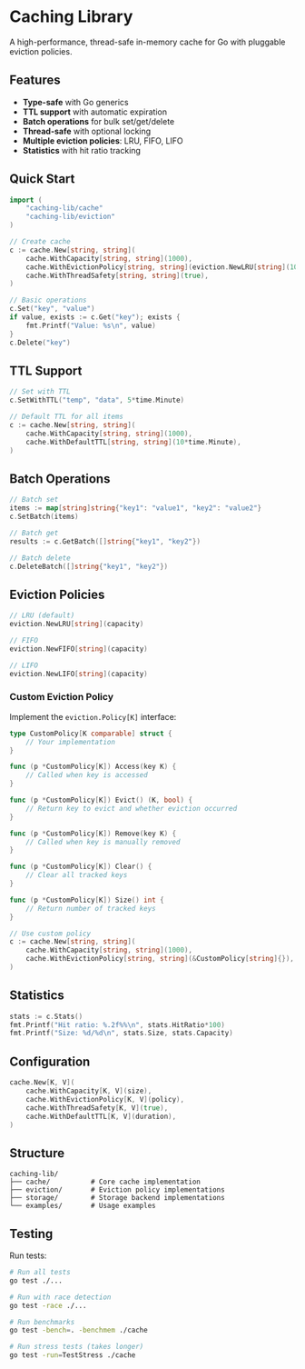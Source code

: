 # Caching Library

A high-performance, thread-safe in-memory cache for Go with pluggable eviction policies.

## Features

- **Type-safe** with Go generics
- **TTL support** with automatic expiration
- **Batch operations** for bulk set/get/delete
- **Thread-safe** with optional locking
- **Multiple eviction policies**: LRU, FIFO, LIFO
- **Statistics** with hit ratio tracking

## Quick Start

```go
import (
    "caching-lib/cache"
    "caching-lib/eviction"
)

// Create cache
c := cache.New[string, string](
    cache.WithCapacity[string, string](1000),
    cache.WithEvictionPolicy[string, string](eviction.NewLRU[string](1000)),
    cache.WithThreadSafety[string, string](true),
)

// Basic operations
c.Set("key", "value")
if value, exists := c.Get("key"); exists {
    fmt.Printf("Value: %s\n", value)
}
c.Delete("key")
```

## TTL Support

```go
// Set with TTL
c.SetWithTTL("temp", "data", 5*time.Minute)

// Default TTL for all items
c := cache.New[string, string](
    cache.WithCapacity[string, string](1000),
    cache.WithDefaultTTL[string, string](10*time.Minute),
)
```

## Batch Operations

```go
// Batch set
items := map[string]string{"key1": "value1", "key2": "value2"}
c.SetBatch(items)

// Batch get
results := c.GetBatch([]string{"key1", "key2"})

// Batch delete
c.DeleteBatch([]string{"key1", "key2"})
```

## Eviction Policies

```go
// LRU (default)
eviction.NewLRU[string](capacity)

// FIFO
eviction.NewFIFO[string](capacity)

// LIFO
eviction.NewLIFO[string](capacity)
```

### Custom Eviction Policy

Implement the `eviction.Policy[K]` interface:

```go
type CustomPolicy[K comparable] struct {
    // Your implementation
}

func (p *CustomPolicy[K]) Access(key K) {
    // Called when key is accessed
}

func (p *CustomPolicy[K]) Evict() (K, bool) {
    // Return key to evict and whether eviction occurred
}

func (p *CustomPolicy[K]) Remove(key K) {
    // Called when key is manually removed
}

func (p *CustomPolicy[K]) Clear() {
    // Clear all tracked keys
}

func (p *CustomPolicy[K]) Size() int {
    // Return number of tracked keys
}

// Use custom policy
c := cache.New[string, string](
    cache.WithCapacity[string, string](1000),
    cache.WithEvictionPolicy[string, string](&CustomPolicy[string]{}),
)
```

## Statistics

```go
stats := c.Stats()
fmt.Printf("Hit ratio: %.2f%%\n", stats.HitRatio*100)
fmt.Printf("Size: %d/%d\n", stats.Size, stats.Capacity)
```

## Configuration

```go
cache.New[K, V](
    cache.WithCapacity[K, V](size),
    cache.WithEvictionPolicy[K, V](policy),
    cache.WithThreadSafety[K, V](true),
    cache.WithDefaultTTL[K, V](duration),
)
```

## Structure

```
caching-lib/
├── cache/          # Core cache implementation
├── eviction/       # Eviction policy implementations
├── storage/        # Storage backend implementations
└── examples/       # Usage examples
```

## Testing

Run tests:

```bash
# Run all tests
go test ./...

# Run with race detection
go test -race ./...

# Run benchmarks
go test -bench=. -benchmem ./cache

# Run stress tests (takes longer)
go test -run=TestStress ./cache
```
